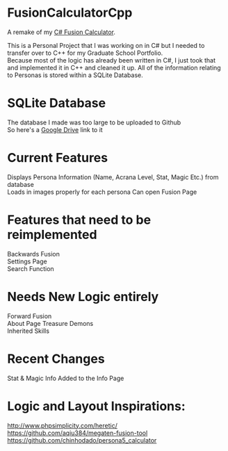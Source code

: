 # FusionCalculatorCpp
A remake of my [C# Fusion Calculator](https://github.com/PierreT12/FusionCalculatorCSharp).

This is a Personal Project that I was working on in C# but I needed to transfer over to C++ for my Graduate School Portfolio.  
Because most of the logic has already been written in C#, I just took that and implemented it in C++ and cleaned it up. All of the information relating to Personas is stored within a SQLite Database.

# SQLite Database
The database I made was too large to be uploaded to Github  
So here's a [Google Drive](https://drive.google.com/file/d/1NNI8SEbtjX9Yu8piW7XSFhn0FfF9m5nS/view?usp=sharing) link to it  

# Current Features

Displays Persona Information (Name, Acrana Level, Stat, Magic Etc.) from database  
Loads in images properly for each persona
Can open Fusion Page

# Features that need to be reimplemented

Backwards Fusion  
Settings Page  
Search Function
 

# Needs New Logic entirely

Forward Fusion  
About Page
Treasure Demons  
Inherited Skills  

# Recent Changes
Stat & Magic Info Added to the Info Page


# Logic and Layout Inspirations:

http://www.phpsimplicity.com/heretic/  
https://github.com/aqiu384/megaten-fusion-tool  
https://github.com/chinhodado/persona5_calculator  
